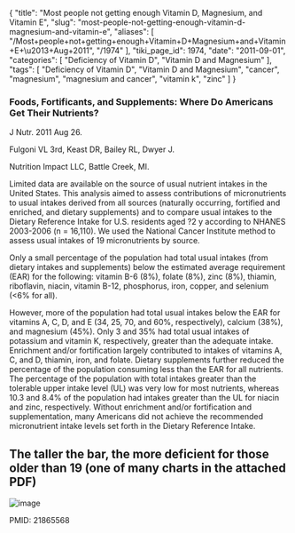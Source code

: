 {
    "title": "Most people not getting enough Vitamin D, Magnesium, and Vitamin E",
    "slug": "most-people-not-getting-enough-vitamin-d-magnesium-and-vitamin-e",
    "aliases": [
        "/Most+people+not+getting+enough+Vitamin+D+Magnesium+and+Vitamin+E+\u2013+Aug+2011",
        "/1974"
    ],
    "tiki_page_id": 1974,
    "date": "2011-09-01",
    "categories": [
        "Deficiency of Vitamin D",
        "Vitamin D and Magnesium"
    ],
    "tags": [
        "Deficiency of Vitamin D",
        "Vitamin D and Magnesium",
        "cancer",
        "magnesium",
        "magnesium and cancer",
        "vitamin k",
        "zinc"
    ]
}


### Foods, Fortificants, and Supplements: Where Do Americans Get Their Nutrients?

J Nutr. 2011 Aug 26. 

Fulgoni VL 3rd, Keast DR, Bailey RL, Dwyer J.

Nutrition Impact LLC, Battle Creek, MI.

Limited data are available on the source of usual nutrient intakes in the United States. This analysis aimed to assess contributions of micronutrients to usual intakes derived from all sources (naturally occurring, fortified and enriched, and dietary supplements) and to compare usual intakes to the Dietary Reference Intake for U.S. residents aged ?2 y according to NHANES 2003-2006 (n = 16,110). We used the National Cancer Institute method to assess usual intakes of 19 micronutrients by source. 

Only a small percentage of the population had total usual intakes (from dietary intakes and supplements) below the estimated average requirement (EAR) for the following: vitamin B-6 (8%), folate (8%), zinc (8%), thiamin, riboflavin, niacin, vitamin B-12, phosphorus, iron, copper, and selenium (<6% for all). 

However, more of the population had total usual intakes below the EAR for vitamins A, C, D, and E (34, 25, 70, and 60%, respectively), calcium (38%), and magnesium (45%). Only 3 and 35% had total usual intakes of potassium and vitamin K, respectively, greater than the adequate intake. Enrichment and/or fortification largely contributed to intakes of vitamins A, C, and D, thiamin, iron, and folate. Dietary supplements further reduced the percentage of the population consuming less than the EAR for all nutrients. The percentage of the population with total intakes greater than the tolerable upper intake level (UL) was very low for most nutrients, whereas 10.3 and 8.4% of the population had intakes greater than the UL for niacin and zinc, respectively. Without enrichment and/or fortification and supplementation, many Americans did not achieve the recommended micronutrient intake levels set forth in the Dietary Reference Intake.

## The taller the bar, the more deficient for those older than 19 (one of many charts in the attached PDF)

<img src="https://d1bk1kqxc0sym.cloudfront.net/attachments/png/nutrients-2011-older-than-19.png" alt="image">

PMID:     21865568